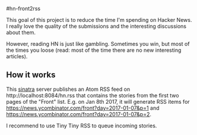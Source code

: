 #hn-front2rss

This goal of this project is to reduce the time I'm spending on Hacker News.
I really love the quality of the submissions and the interesting discussions about them.

However, reading HN is just like gambling. Sometimes you win, but most of the times you loose 
(read: most of the time there are no new interesting articles).

## How it works
This [sinatra](www.sinatrarb.com) server publishes an Atom RSS feed on http://localhost:8084/hn.rss
that contains the stories from the first two pages of the "Front" list.
E.g. on Jan 8th 2017, it will generate RSS items for 
https://news.ycombinator.com/front?day=2017-01-07&p=1 and
https://news.ycombinator.com/front?day=2017-01-07&p=2.

I recommend to use Tiny Tiny RSS to queue incoming stories.
